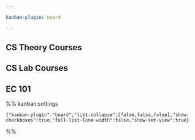 ```yaml
---

kanban-plugin: board

---
```


## CS Theory Courses



## CS Lab Courses



## EC 101





%% kanban:settings
```
{"kanban-plugin":"board","list-collapse":[false,false,false],"show-checkboxes":true,"full-list-lane-width":false,"show-set-view":true}
```
%%